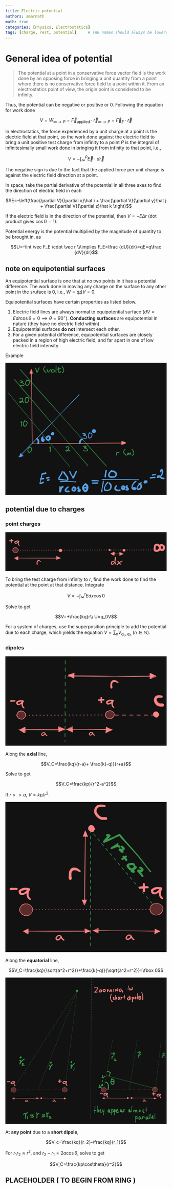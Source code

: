 ```yaml
---
title: Electric potential
authors: amarnath 
math: true
categories: [Physics, Electrostatics]
tags: [charge, rest, potential]     # TAG names should always be lowercase
---
```


# General idea of potential

> The potential at a point in a conservative force vector field is the work done by an opposing force in bringing a unit quantity from a point where there is no conservative force field to a point within it. From an electrostatics point of view, the origin point is considered to be infinity.

Thus, the potential can be negative or positive or 0. Following the equation for work done 

$$V=W_{\infty\to P}=\vec F_\text{applied}\cdot \vec r_{\infty\to P}=\vec F_E\cdot \vec r$$

In electrostatics, the force experienced by a unit charge at a point is the electric field at that point, so the work done against the electric field to bring a unit positive test charge from infinity to a point $P$ is the integral of infinitesimally small work done in bringing it from infinity to that point, i.e., 

$$V=-\int_\infty^P\vec E \cdot d\vec r$$

The negative sign is due to the fact that the applied force per unit charge is against the electric field direction at a point. 

In space, take the partial derivative of the potential in all three axes to find the direction of electric field in each 

$$E=-\left(\frac{\partial V}{\partial x}\hat i + \frac{\partial V}{\partial y}\hat j + \frac{\partial V}{\partial z}\hat k \right)$$

If the electric field is in the direction of the potential, then $V=-E\Delta r$  (dot product gives $\cos 0 = 1$).

Potential energy is the potential multiplied by the magnitude of quantity to be brought in, as

$$U=-\int \vec F_E \cdot \vec r \\\implies F_E=\frac {dU}{dr}=qE=q\frac {dV}{dr}$$

## note on equipotential surfaces

An equipotential surface is one that at no two points in it has a potential difference. The work done in moving any charge on the surface to any other point in the sruface is 0, i.e., $W=q\Delta V =0$.

Equipotential surfaces have certain properties as listed below.

1. Electric field lines are always normal to equipotential surface ($dV=Edr\cos\theta=0\implies \theta = 90^\circ$). **Conducting surfaces** are equipotential in nature (they have no electric field within).
2. Equipotential surfaces **do not** intersect each other.
3. For a given potential difference, equipotential surfaces are closely packed in a region of high electric field, and far apart in one of low electric field intensity.

Example

![e_field_pot.png](/assets/images/e_field_pot.png)


## potential due to charges

### point charges

![single_point_charge.png](/assets/images/single_point_charge.png)

To bring the test charge from infinity to $r$, find the work done to find the potential at the point at that distance. Integrate

$$V=-\int_\infty^r Edx\cos 0$$

Solve to get

$$V=+\frac{kq}r\\ U=q_0V$$

For a system of charges, use the superposition principle to add the potential due to each charge, which yields the equation $V=\sum_n V_{q_0, q_n}$ ($n \in \mathbb N$).

###  dipoles

![dipole.png](/assets/images/dipole.png)

Along the **axial** line, 

$$V_C=\frac{kq}{r-a}+ \frac{k(-q)}{r+a}$$

Solve to get 

$$V_C=\frac{kp}{r^2-a^2}$$

If $r>>a$, $V= kp/r^2$.

![equatorial_p_dipole.png](/assets/images/equatorial_p_dipole.png)

Along the **equatorial** line,

$$V_C=\frac{kq}{\sqrt{a^2+r^2}}+\frac{k(-q)}{\sqrt{a^2+r^2}}=\fbox 0$$

![short_dipole_2.png](/assets/images/short_dipole_2.png)

At **any point** due to a **short dipole**,

$$V_c=\frac{kq}{r_2}-\frac{kq}{r_1}$$

For $r_1r_2\approx r^2$, and $r_2-r_1=2a\cos\theta$, solve to get

$$V_C=\frac{kp\cos\theta}{r^2}$$

## PLACEHOLDER ( TO BEGIN FROM RING )






